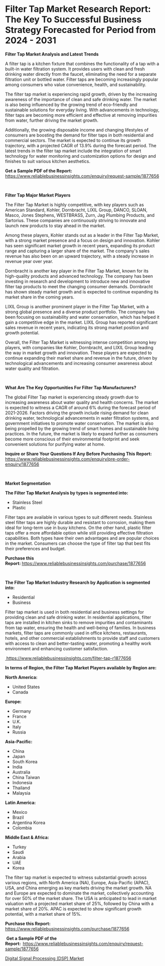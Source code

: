 <p><h1>Filter Tap Market Research Report: The Key To Successful Business Strategy Forecasted for Period from 2024 - 2031</h1></p><p><strong>Filter Tap Market Analysis and Latest Trends</strong></p>
<p><p>A filter tap is a kitchen fixture that combines the functionality of a tap with a built-in water filtration system. It provides users with clean and fresh drinking water directly from the faucet, eliminating the need for a separate filtration unit or bottled water. Filter taps are becoming increasingly popular among consumers who value convenience, health, and sustainability.</p><p>The filter tap market is experiencing rapid growth, driven by the increasing awareness of the importance of clean and safe drinking water. The market is also being influenced by the growing trend of eco-friendly and sustainable solutions for everyday living. With advancements in technology, filter taps are becoming more efficient and effective at removing impurities from water, further driving the market growth.</p><p>Additionally, the growing disposable income and changing lifestyles of consumers are boosting the demand for filter taps in both residential and commercial sectors. The market is expected to continue its growth trajectory, with a projected CAGR of 13.9% during the forecast period. The latest trends in the filter tap market include the integration of smart technology for water monitoring and customization options for design and finishes to suit various kitchen aesthetics.</p></p>
<p><strong>Get a Sample PDF of the Report:&nbsp;</strong> <a href="https://www.reliablebusinessinsights.com/enquiry/request-sample/1877656">https://www.reliablebusinessinsights.com/enquiry/request-sample/1877656</a></p>
<p>&nbsp;</p>
<p><strong>Filter Tap Major Market Players</strong></p>
<p><p>The Filter Tap Market is highly competitive, with key players such as American Standard, Kohler, Dornbracht, LIXIL Group, DANCO, SLOAN, Masco, Jones Stephens, WESTBRASS, Zurn, Jag Plumbing Products, and Sartorius. These companies are continuously striving to innovate and launch new products to stay ahead in the market.</p><p>Among these players, Kohler stands out as a leader in the Filter Tap Market, with a strong market presence and a focus on design and innovation. Kohler has seen significant market growth in recent years, expanding its product range and capturing a larger share of the market. The company's sales revenue has also been on an upward trajectory, with a steady increase in revenue year over year.</p><p>Dornbracht is another key player in the Filter Tap Market, known for its high-quality products and advanced technology. The company has been investing in research and development to introduce new and innovative filter tap products to meet the changing consumer demands. Dornbracht has shown steady market growth and is expected to continue expanding its market share in the coming years.</p><p>LIXIL Group is another prominent player in the Filter Tap Market, with a strong global presence and a diverse product portfolio. The company has been focusing on sustainability and water conservation, which has helped it gain a competitive edge in the market. LIXIL Group has reported significant sales revenue in recent years, indicating its strong market position and growth potential.</p><p>Overall, the Filter Tap Market is witnessing intense competition among key players, with companies like Kohler, Dornbracht, and LIXIL Group leading the way in market growth and innovation. These players are expected to continue expanding their market share and revenue in the future, driven by technological advancements and increasing consumer awareness about water quality and filtration.</p></p>
<p>&nbsp;</p>
<p><strong>What Are The Key Opportunities For Filter Tap Manufacturers?</strong></p>
<p><p>The global Filter Tap market is experiencing steady growth due to increasing awareness about water quality and health concerns. The market is expected to witness a CAGR of around 6% during the forecast period of 2021-2026. Factors driving the growth include rising demand for clean drinking water, technological advancements in water filtration systems, and government initiatives to promote water conservation. The market is also being propelled by the growing trend of smart homes and sustainable living practices. In the future, the market is likely to expand further as consumers become more conscious of their environmental footprint and seek convenient solutions for purifying water at home.</p></p>
<p><strong>Inquire or Share Your Questions If Any Before Purchasing This Report:</strong> <a href="https://www.reliablebusinessinsights.com/enquiry/pre-order-enquiry/1877656">https://www.reliablebusinessinsights.com/enquiry/pre-order-enquiry/1877656</a></p>
<p>&nbsp;</p>
<p><strong>Market Segmentation</strong></p>
<p><strong>The Filter Tap Market Analysis by types is segmented into:</strong></p>
<p><ul><li>Stainless Steel</li><li>Plastic</li></ul></p>
<p><p>Filter taps are available in various types to suit different needs. Stainless steel filter taps are highly durable and resistant to corrosion, making them ideal for long-term use in busy kitchens. On the other hand, plastic filter taps offer a more affordable option while still providing effective filtration capabilities. Both types have their own advantages and are popular choices in the market. Consumers can choose the type of filter tap that best fits their preferences and budget.</p></p>
<p><strong>Purchase this Report:&nbsp;</strong><a href="https://www.reliablebusinessinsights.com/purchase/1877656">https://www.reliablebusinessinsights.com/purchase/1877656</a></p>
<p>&nbsp;</p>
<p><strong>The Filter Tap Market Industry Research by Application is segmented into:</strong></p>
<p><ul><li>Residential</li><li>Business</li></ul></p>
<p><p>Filter tap market is used in both residential and business settings for providing clean and safe drinking water. In residential applications, filter taps are installed in kitchen sinks to remove impurities and contaminants from tap water, ensuring the health and well-being of families. In business markets, filter taps are commonly used in office kitchens, restaurants, hotels, and other commercial establishments to provide staff and customers with access to clean and better-tasting water, promoting a healthy work environment and enhancing customer satisfaction.</p></p>
<p><a href="https://www.reliablebusinessinsights.com/filter-tap-r1877656">&nbsp;https://www.reliablebusinessinsights.com/filter-tap-r1877656</a></p>
<p><strong>In terms of Region, the Filter Tap Market Players available by Region are:</strong></p>
<p>
    <p> <strong> North America: </strong>
        <ul>
            <li>United States</li>
            <li>Canada</li>
        </ul>
        </p> 
    <p> <strong> Europe: </strong>
        <ul>
            <li>Germany</li>
            <li>France</li>
            <li>U.K.</li>
            <li>Italy</li>
            <li>Russia</li>
        </ul>
        </p> 
    <p> <strong> Asia-Pacific: </strong>
        <ul>
            <li>China</li>
            <li>Japan</li>
            <li>South Korea</li>
            <li>India</li>
            <li>Australia</li>
            <li>China Taiwan</li>
            <li>Indonesia</li>
            <li>Thailand</li>
            <li>Malaysia</li>
        </ul>
        </p> 
    <p> <strong> Latin America: </strong>
        <ul>
            <li>Mexico</li>
            <li>Brazil</li>
            <li>Argentina Korea</li>
            <li>Colombia</li>
        </ul>
        </p> 
    <p> <strong> Middle East & Africa: </strong>
        <ul>
            <li>Turkey</li>
            <li>Saudi</li>
            <li>Arabia</li>
            <li>UAE</li>
            <li>Korea</li>
        </ul>
    </p>
    </p>
<p><p>The filter tap market is expected to witness substantial growth across various regions, with North America (NA), Europe, Asia-Pacific (APAC), USA, and China emerging as key markets driving the market growth. NA and Europe are expected to dominate the market, collectively accounting for over 50% of the market share. The USA is anticipated to lead in market valuation with a projected market share of 25%, followed by China with a market share of 20%. APAC is expected to show significant growth potential, with a market share of 15%.</p></p>
<p><strong>Purchase this Report: </strong><a href="https://www.reliablebusinessinsights.com/purchase/1877656">https://www.reliablebusinessinsights.com/purchase/1877656</a></p>
<p>&nbsp;<strong>Get a Sample PDF of the Report:&nbsp;&nbsp;</strong><a href="https://www.reliablebusinessinsights.com/enquiry/request-sample/1877656">https://www.reliablebusinessinsights.com/enquiry/request-sample/1877656</a></p>
<p><strong></strong></p>
<p><p><a href="https://medium.com/@guyskiles48/deep-dive-into-the-digital-signal-processing-dsp-market-itstrends-market-segmentation-and-3ab701ca80e6">Digital Signal Processing (DSP) Market</a></p></p>